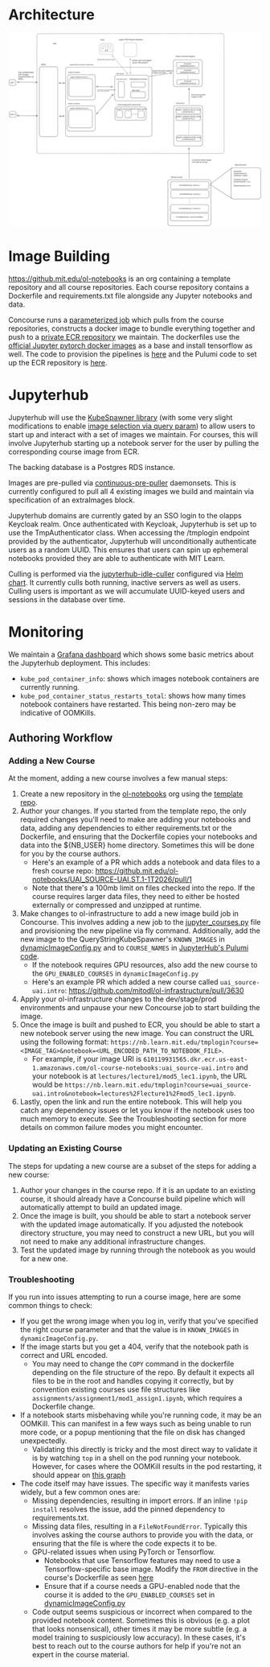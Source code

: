 # Architecture
![Jupyterhub Architectural Diagram](jupyterhub_box_diagram.svg)

# Image Building
https://github.mit.edu/ol-notebooks is an org containing a template repository and all course repositories. Each course repository contains a Dockerfile and requirements.txt file alongside any Jupyter notebooks and data.

Concourse runs a [parameterized job](https://cicd.odl.mit.edu/?search=team%3A%22infrastructure%22%20group%3A%22jupyter_notebook_docker_image_build%22) which pulls from the course repositories, constructs a docker image to bundle everything together and push to a [private ECR repository](https://us-east-1.console.aws.amazon.com/ecr/repositories/private/610119931565/ol-course-notebooks?region=us-east-1) we maintain. The dockerfiles use the [official Jupyter pytorch docker images](https://jupyter-docker-stacks.readthedocs.io/en/latest/using/selecting.html#jupyter-pytorch-notebook) as a base and install tensorflow as well. The code to provision the pipelines is [here](https://github.com/mitodl/ol-infrastructure/blob/81983ea7116cd2f63a8c46e0c56536a9247b6f8e/src/ol_concourse/pipelines/container_images/jupyter_courses.py) and the Pulumi code to set up the ECR repository is [here](https://github.com/mitodl/ol-infrastructure/blob/81983ea7116cd2f63a8c46e0c56536a9247b6f8e/src/ol_infrastructure/infrastructure/aws/ecr/__main__.py).

# Jupyterhub

Jupyterhub will use the [KubeSpawner library](https://github.com/jupyterhub/kubespawner) (with some very slight modifications to enable [image selection via query param](https://github.com/mitodl/ol-infrastructure/blob/81983ea7116cd2f63a8c46e0c56536a9247b6f8e/src/ol_infrastructure/applications/jupyterhub/dynamicImageConfig.py)) to allow users to start up and interact with a set of images we maintain. For courses, this will involve Jupyterhub starting up a notebook server for the user by pulling the corresponding course image from ECR.

The backing database is a Postgres RDS instance.

Images are pre-pulled via [continuous-pre-puller](https://z2jh.jupyter.org/en/stable/administrator/optimization.html#pulling-images-before-users-arrive) daemonsets. This is currently configured to pull all 4 existing images we build and maintain via specification of an extraImages block.

Jupyterhub domains are currently gated by an SSO login to the olapps Keycloak realm. Once authenticated with Keycloak, Jupyterhub is set up to use the TmpAuthenticator class. When accessing the /tmplogin endpoint provided by the authenticator, Jupyterhub will unconditionally authenticate users as a random UUID. This ensures that users can spin up ephemeral notebooks provided they are able to authenticate with MIT Learn.

Culling is performed via the [jupyterhub-idle-culler](https://github.com/jupyterhub/jupyterhub-idle-culler) configured via [Helm chart](https://z2jh.jupyter.org/en/latest/resources/reference.html#cull). It currently culls both running, inactive servers as well as users. Culling users is important as we will accumulate UUID-keyed users and sessions in the database over time.

# Monitoring

We maintain a [Grafana dashboard](https://mitolproduction.grafana.net/d/ds6qvrm/jupyter-notebooks) which shows some basic metrics about the Jupyterhub deployment. This includes:

- `kube_pod_container_info`: shows which images notebook containers are currently running.
- `kube_pod_container_status_restarts_total`: shows how many times notebook containers have restarted. This being non-zero may be indicative of OOMKills.

## Authoring Workflow

### Adding a New Course
At the moment, adding a new course involves a few manual steps:

1. Create a new repository in the [ol-notebooks](https://github.mit.edu/ol-notebooks) org using the [template repo](https://github.mit.edu/ol-notebooks/ol-notebook-repo-template).
2. Author your changes. If you started from the template repo, the only required changes you'll need to make are adding your notebooks and data, adding any dependencies to either requirements.txt or the Dockerfile, and ensuring that the Dockerfile copies your notebooks and data into the ${NB_USER} home directory. Sometimes this will be done for you by the course authors.
    - Here's an example of a PR which adds a notebook and data files to a fresh course repo: https://github.mit.edu/ol-notebooks/UAI_SOURCE-UAI.ST.1-1T2026/pull/1
    - Note that there's a 100mb limit on files checked into the repo. If the course requires larger data files, they need to either be hosted externally or compressed and unzipped at runtime.
3. Make changes to ol-infrastructure to add a new image build job in Concourse. This involves adding a new job to the [jupyter_courses.py](https://github.com/mitodl/ol-infrastructure/blob/81983ea7116cd2f63a8c46e0c56536a9247b6f8e/src/ol_concourse/pipelines/container_images/jupyter_courses.py) file and provisioning the new pipeline via fly command. Additionally, add the new image to the QueryStringKubeSpawner's `KNOWN_IMAGES` in [dynamicImageConfig.py](https://github.com/mitodl/ol-infrastructure/blob/81983ea7116cd2f63a8c46e0c56536a9247b6f8e/src/ol_infrastructure/applications/jupyterhub/dynamicImageConfig.py) and to `COURSE_NAMES` in [JupyterHub's Pulumi code](https://github.com/mitodl/ol-infrastructure/blob/81983ea7116cd2f63a8c46e0c56536a9247b6f8e/src/ol_infrastructure/applications/jupyterhub/__main__.py).
    - If the notebook requires GPU resources, also add the new course to the `GPU_ENABLED_COURSES` in `dynamicImageConfig.py`
    - Here's an example PR which added a new course called `uai_source-uai.intro`: https://github.com/mitodl/ol-infrastructure/pull/3630
4. Apply your ol-infrastructure changes to the dev/stage/prod environments and unpause your new Concourse job to start building the image.
5. Once the image is built and pushed to ECR, you should be able to start a new notebook server using the new image. You can construct the URL using the following format: `https://nb.learn.mit.edu/tmplogin?course=<IMAGE_TAG>&notebook=<URL_ENCODED_PATH_TO_NOTEBOOK_FILE>`.
    - For example, if your image URI is `610119931565.dkr.ecr.us-east-1.amazonaws.com/ol-course-notebooks:uai_source-uai.intro` and your notebook is at `lectures/lecture1/mod5_lec1.ipynb`, the URL would be `https://nb.learn.mit.edu/tmplogin?course=uai_source-uai.intro&notebook=lectures%2Flecture1%2Fmod5_lec1.ipynb`.
6. Lastly, open the link and run the entire notebook. This will help you catch any dependency issues or let you know if the notebook uses too much memory to execute. See the Troubleshooting section for more details on common failure modes you might encounter.

### Updating an Existing Course
The steps for updating a new course are a subset of the steps for adding a new course:

1. Author your changes in the course repo. If it is an update to an existing course, it should already have a Concourse build pipeline which will automatically attempt to build an updated image.
2. Once the image is built, you should be able to start a notebook server with the updated image automatically. If you adjusted the notebook directory structure, you may need to construct a new URL, but you will not need to make any additional infrastructure changes.
3. Test the updated image by running through the notebook as you would for a new one.

### Troubleshooting
If you run into issues attempting to run a course image, here are some common things to check:

- If you get the wrong image when you log in, verify that you've specified the right course parameter and that the value is in `KNOWN_IMAGES` in `dynamicImageConfig.py`.
- If the image starts but you get a 404, verify that the notebook path is correct and URL encoded.
  - You may need to change the `COPY` command in the dockerfile depending on the file structure of the repo. By default it expects all files to be in the root and handles copying it correctly, but by convention existing courses use file structures like `assignments/assignment1/mod1_assign1.ipynb`, which requires a Dockerfile change.
- If a notebook starts misbehaving while you're running code, it may be an OOMKill. This can manifest in a few ways such as being unable to run more code, or a popup mentioning that the file on disk has changed unexpectedly.
  - Validating this directly is tricky and the most direct way to validate it is by watching `top` in a shell on the pod running your notebook. However, for cases where the OOMKill results in the pod restarting, it should appear on [this graph](https://mitolproduction.grafana.net/d/ds6qvrm/jupyter-notebooks?orgId=1&from=now-6h&to=now&timezone=browser&viewPanel=panel-2)
- The code itself may have issues. The specific way it manifests varies widely, but a few common ones are:
  - Missing dependencies, resulting in import errors. If an inline `!pip install` resolves the issue, add the pinned dependency to requirements.txt.
  - Missing data files, resulting in a `FileNotFoundError`. Typically this involves asking the course authors to provide you with the data, or ensuring that the file is where the code expects it to be.
  - GPU-related issues when using PyTorch or Tensorflow.
    - Notebooks that use Tensorflow features may need to use a Tensorflow-specific base image. Modify the `FROM` directive in the course's Dockerfile as seen [here](https://github.mit.edu/ol-notebooks/UAI_SOURCE-UAI.12-3T2025/commit/5e29f917408adc5899982607dbf06f85fb2b0530)
    - Ensure that if a course needs a GPU-enabled node that the course it is added to the `GPU_ENABLED_COURSES` set in [dynamicImageConfig.py](https://github.com/mitodl/ol-infrastructure/blob/main/src/ol_infrastructure/applications/jupyterhub/dynamicImageConfig.py#L49-L63)
  - Code output seems suspicious or incorrect when compared to the provided notebook content. Sometimes this is obvious (e.g. a plot that looks nonsensical), other times it may be more subtle (e.g. a model training to suspiciously low accuracy). In these cases, it's best to reach out to the course authors for help if you're not an expert in the course material.
